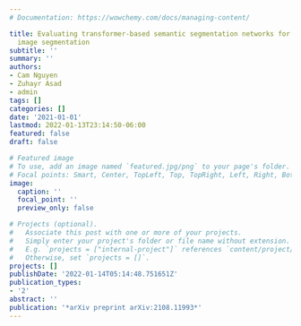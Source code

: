 ```yaml
---
# Documentation: https://wowchemy.com/docs/managing-content/

title: Evaluating transformer-based semantic segmentation networks for pathological
  image segmentation
subtitle: ''
summary: ''
authors:
- Cam Nguyen
- Zuhayr Asad
- admin
tags: []
categories: []
date: '2021-01-01'
lastmod: 2022-01-13T23:14:50-06:00
featured: false
draft: false

# Featured image
# To use, add an image named `featured.jpg/png` to your page's folder.
# Focal points: Smart, Center, TopLeft, Top, TopRight, Left, Right, BottomLeft, Bottom, BottomRight.
image:
  caption: ''
  focal_point: ''
  preview_only: false

# Projects (optional).
#   Associate this post with one or more of your projects.
#   Simply enter your project's folder or file name without extension.
#   E.g. `projects = ["internal-project"]` references `content/project/deep-learning/index.md`.
#   Otherwise, set `projects = []`.
projects: []
publishDate: '2022-01-14T05:14:48.751651Z'
publication_types:
- '2'
abstract: ''
publication: '*arXiv preprint arXiv:2108.11993*'
---
```

